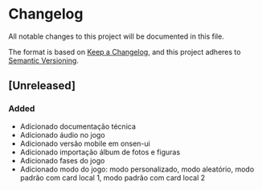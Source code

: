 # Changelog

All notable changes to this project will be documented in this file.

The format is based on [Keep a Changelog](https://keepachangelog.com/en/1.0.0/),
and this project adheres to [Semantic Versioning](https://semver.org/spec/v2.0.0.html).

## [Unreleased]

### Added 
- Adicionado documentação técnica
- Adicionado áudio no jogo
- Adicionado versão mobile em onsen-ui
- Adicionado importação álbum de fotos e figuras
- Adicionado fases do jogo
- Adicionado modo do jogo: modo personalizado, modo aleatório, modo padrão com card local 1,  modo padrão com card local 2
